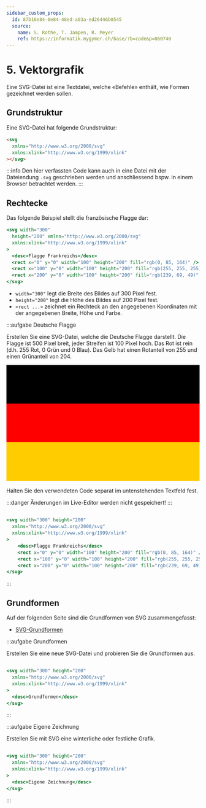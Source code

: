 ```yaml
---
sidebar_custom_props:
  id: 87b16e84-0e84-48ed-a03a-ed26446b0545
  source:
    name: S. Rothe, T. Jampen, R. Meyer
    ref: https://informatik.mygymer.ch/base/?b=code&p=860740
---
```


# 5. Vektorgrafik

Eine SVG-Datei ist eine Textdatei, welche «Befehle» enthält, wie Formen gezeichnet werden sollen.

## Grundstruktur

Eine SVG-Datei hat folgende Grundstruktur:

```html
<svg
  xmlns="http://www.w3.org/2000/svg"
  xmlns:xlink="http://www.w3.org/1999/xlink"
></svg>
```

:::info
Den hier verfassten Code kann auch in eine Datei mit der Dateiendung `.svg` geschrieben werden und anschliessend bspw. in einem Browser betrachtet werden.
:::

## Rechtecke

Das folgende Beispiel stellt die französische Flagge dar:

```jsx live_jsx
<svg width="300" 
  height="200" xmlns="http://www.w3.org/2000/svg" 
  xmlns:xlink="http://www.w3.org/1999/xlink"
>
  <desc>Flagge Frankreichs</desc>
  <rect x="0" y="0" width="100" height="200" fill="rgb(0, 85, 164)" />
  <rect x="100" y="0" width="100" height="200" fill="rgb(255, 255, 255)" />
  <rect x="200" y="0" width="100" height="200" fill="rgb(239, 69, 49)" />
</svg>
```

- `width="300"` legt die Breite des Bildes auf 300 Pixel fest.
- `height="200"` legt die Höhe des Bildes auf 200 Pixel fest.
- `<rect ...>` zeichnet ein Rechteck an den angegebenen Koordinaten mit der angegebenen Breite, Höhe und Farbe.

:::aufgabe Deutsche Flagge

Erstellen Sie eine SVG-Datei, welche die Deutsche Flagge darstellt. Die Flagge ist 500 Pixel breit, jeder Streifen ist 100 Pixel hoch. Das Rot ist rein (d.h. 255 Rot, 0 Grün und 0 Blau). Das Gelb hat einen Rotanteil von 255 und einen Grünanteil von 204.

![](images/05-svg/de.svg)


Halten Sie den verwendeten Code separat im untenstehenden Textfeld fest. 

:::danger
Änderungen im Live-Editor werden nicht gespeichert!
:::

```svg live_py persist noCompare id=642aff2d-c564-4f5a-a32d-09bb1ce461ed
```

```jsx live_jsx
<svg width="300" height="200" 
  xmlns="http://www.w3.org/2000/svg" 
  xmlns:xlink="http://www.w3.org/1999/xlink"
>
    <desc>Flagge Frankreichs</desc>
    <rect x="0" y="0" width="100" height="200" fill="rgb(0, 85, 164)" />
    <rect x="100" y="0" width="100" height="200" fill="rgb(255, 255, 255)" />
    <rect x="200" y="0" width="100" height="200" fill="rgb(239, 69, 49)" />
</svg>
```
:::

## Grundformen

Auf der folgenden Seite sind die Grundformen von SVG zusammengefasst:

- [SVG-Grundformen](https://wiki.selfhtml.org/wiki/SVG/Elemente/Grundformen)

:::aufgabe Grundformen

Erstellen Sie eine neue SVG-Datei und probieren Sie die Grundformen aus.

```svg live_py persist noCompare id=cc4d54db-764e-411e-8577-d1f6d58e76ec
```

```jsx live_jsx
<svg width="300" height="200" 
  xmlns="http://www.w3.org/2000/svg" 
  xmlns:xlink="http://www.w3.org/1999/xlink"
>
  <desc>Grundformen</desc>
</svg>
```
:::

:::aufgabe Eigene Zeichnung

Erstellen Sie mit SVG eine winterliche oder festliche Grafik.

```svg live_py persist noCompare id=4848dc26-9feb-4708-80bc-c17144d3a5e3
```

```jsx live_jsx
<svg width="300" height="200" 
  xmlns="http://www.w3.org/2000/svg" 
  xmlns:xlink="http://www.w3.org/1999/xlink"
>
  <desc>Eigene Zeichnung</desc>
</svg>
```
:::


